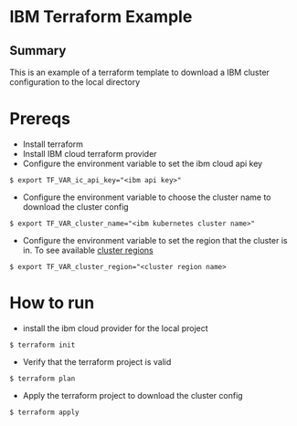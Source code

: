 # IBM Terraform Example

## Summary
This is an example of a terraform template to download a IBM cluster configuration to the local directory

# Prereqs
- Install terraform
- Install IBM cloud terraform provider
- Configure the environment variable to set the ibm cloud api key
```
$ export TF_VAR_ic_api_key="<ibm api key>"
```
- Configure the environment variable to choose the cluster name to download the cluster config
```
$ export TF_VAR_cluster_name="<ibm kubernetes cluster name>"
```
- Configure the environment variable to set the region that the cluster is in. To see available [cluster regions](https://containers.bluemix.net/v1/regions)
```
$ export TF_VAR_cluster_region="<cluster region name>
```

# How to run
- install the ibm cloud provider for the local project
```
$ terraform init
```

- Verify that the terraform project is valid 
```
$ terraform plan
```

- Apply the terraform project to download the cluster config
```
$ terraform apply
```